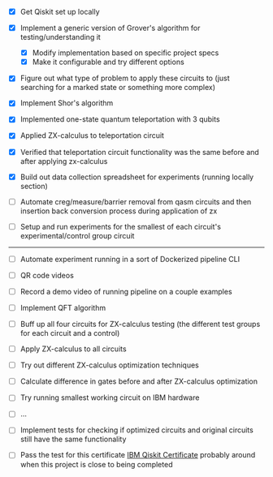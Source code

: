 - [x] Get Qiskit set up locally
- [x] Implement a generic version of Grover's algorithm for testing/understanding it
  - [x] Modify implementation based on specific project specs
  - [x] Make it configurable and try different options
- [x] Figure out what type of problem to apply these circuits to (just searching for a marked state or something more complex)
- [x] Implement Shor's algorithm

- [x] Implemented one-state quantum teleportation with 3 qubits
- [x] Applied ZX-calculus to teleportation circuit
- [x] Verified that teleportation circuit functionality was the same before and after applying zx-calculus

- [x] Build out data collection spreadsheet for experiments (running locally section)
- [ ] Automate creg/measure/barrier removal from qasm circuits and then insertion back conversion process during application of zx
- [ ] Setup and run experiments for the smallest of each circuit's experimental/control group circuit

-----------------------------------------------

- [ ] Automate experiment running in a sort of Dockerized pipeline CLI
- [ ] QR code videos
- [ ] Record a demo video of running pipeline on a couple examples
- [ ] Implement QFT algorithm
- [ ] Buff up all four circuits for ZX-calculus testing (the different test groups for each circuit and a control)
- [ ] Apply ZX-calculus to all circuits
- [ ] Try out different ZX-calculus optimization techniques
- [ ] Calculate difference in gates before and after ZX-calculus optimization
- [ ] Try running smallest working circuit on IBM hardware
- [ ] ...
- [ ] Implement tests for checking if optimized circuits and original circuits still have the same functionality

- [ ] Pass the test for this certificate [IBM Qiskit Certificate](https://www.ibm.com/training/certification/ibm-certified-associate-developer-quantum-computation-using-qiskit-v02x-C0010300) probably around when this project
is close to being completed

